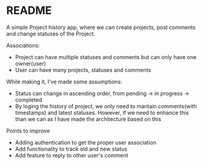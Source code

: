 # README

A simple Project history app, where we can create projects, post comments and change statuses of the Project.

Associations:
- Project can have multiple statuses and comments but can only have one owner(user)
- User can have many projects, statuses and comments

While making it, I've made some assumptions:
* Status can change in ascending order, from pending -> in progress -> completed
* By loging the history of project, we only need to mantain comments(with timestamps) and latest statuses. However, if we need to enhance this than we can as I have made the architecture based on this

Points to improve
* Adding authentication to get the proper user association
* Add functionality to track old and new status
* Add feature to reply to other user's comment
